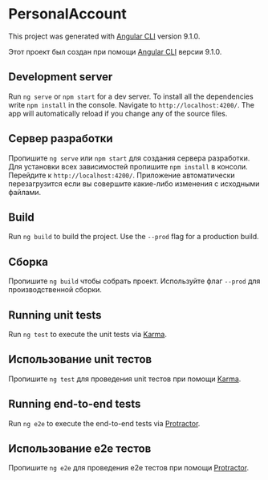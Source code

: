 # PersonalAccount

This project was generated with [Angular CLI](https://github.com/angular/angular-cli) version 9.1.0.

Этот проект был создан при помощи [Angular CLI](https://github.com/angular/angular-cli) версии 9.1.0.

## Development server

Run `ng serve` or `npm start` for a dev server. To install all the dependencies write `npm install` in the console. Navigate to `http://localhost:4200/`. The app will automatically reload if you change any of the source files.

## Сервер разработки

Пропишите `ng serve` или `npm start` для создания сервера разработки. Для установки всех зависимостей пропишите `npm install` в консоли. Перейдите к `http://localhost:4200/`. Приложение автоматически перезагрузится если вы совершите какие-либо изменения с исходными файлами.

## Build

Run `ng build` to build the project. Use the `--prod` flag for a production build.

## Сборка

Пропишите `ng build` чтобы собрать проект. Используйте флаг `--prod` для производственной сборки.

## Running unit tests

Run `ng test` to execute the unit tests via [Karma](https://karma-runner.github.io).

## Использование unit тестов

Пропишите `ng test` для проведения unit тестов при помощи [Karma](https://karma-runner.github.io).

## Running end-to-end tests

Run `ng e2e` to execute the end-to-end tests via [Protractor](http://www.protractortest.org/).

## Использование e2e тестов

Пропишите `ng e2e` для проведения e2e тестов при помощи [Protractor](http://www.protractortest.org/).
